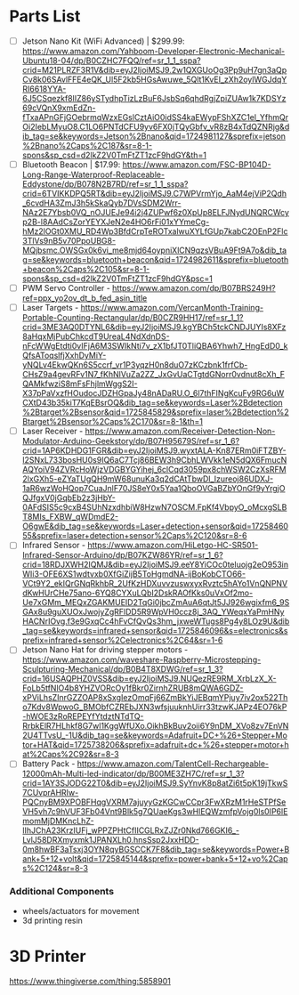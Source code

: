# Parts List 
- [ ] Jetson Nano Kit (WiFi Advanced) | $299.99: https://www.amazon.com/Yahboom-Developer-Electronic-Mechanical-Ubuntu18-04/dp/B0CZHC7FQQ/ref=sr_1_1_sspa?crid=M21PLRZF3R1V&dib=eyJ2IjoiMSJ9.2w1QXGUoOg3Pp9uH7gn3aQpCv8k06SAvlFFE4eQK_Ul5F2kb5HGsAwuwe_5Qlt1KvEI_zXh2oylWGJdqYRI6618YYA-6J5CSqezkf8lIZ86ySTydhpTizLzBuF6JsbSq6qhdRgjZpiZUAw1k7KDSYz69cVQnX9xmEdZn-fTxaAPnGFjGOebrmqWzxEGslCztAiO0idSS4kaEWypFShXZC1el_YfhmQrOi2IebLMyuO8.C1LO6PNTdCFU9yv6FX0jTQyGbfv_vR8zB4xTdQZNRjg&dib_tag=se&keywords=Jetson%2Bnano&qid=1724981127&sprefix=jetson%2Bnano%2Caps%2C187&sr=8-1-spons&sp_csd=d2lkZ2V0TmFtZT1zcF9hdGY&th=1
- [ ] Bluetooth Beacon | $17.99: https://www.amazon.com/FSC-BP104D-Long-Range-Waterproof-Replaceable-Eddystone/dp/B078N2B7RD/ref=sr_1_1_sspa?crid=6TVIKKDPQ5RT&dib=eyJ2IjoiMSJ9.C7WPVrmYjo_AaM4ejViP2Qdh_6cvdHA3ZmJ3h5kSkaQyb7DVsSDM2Wrr-NAz2E7Ybsb0VQ_nOJUEJe94i2j4ZUPwf6z0XpUp8ELFJNydUNQRCWcyp2B-l8AAdCsZorYEYXJeN2e4HO6rFi01xYYmeCg-hMz2lOGt0XMU_RD4Wp3BfdCrpTeROTxalwuXYLfGUp7kabC2OEnP2Flc3TlVs9nB5v70PpoUBG8-MQjbsmc.OWSGx0k6vi_me8mjd64oypniXlCN9qzsVBuA9Ft9A7o&dib_tag=se&keywords=bluetooth+beacon&qid=1724982611&sprefix=bluetooth+beacon%2Caps%2C105&sr=8-1-spons&sp_csd=d2lkZ2V0TmFtZT1zcF9hdGY&psc=1
- [ ] PWM Servo Controller - https://www.amazon.com/dp/B07BRS249H?ref=ppx_yo2ov_dt_b_fed_asin_title
- [ ] Laser Targets - https://www.amazon.com/VercanMonth-Training-Portable-Counting-Rectangular/dp/B0CZR9HH17/ref=sr_1_1?crid=3ME3AQ0DTYNL6&dib=eyJ2IjoiMSJ9.kgYBCh5tckCNDJUYIs8XFz8aHqxMjPubChkcdT9UreaL4NdXdnDS-nFcWWgEtdti0vIFjA6M3SWIkNti7v_zX1bfJT0TliQBA6Yhwh7_HngEdD0_kQfsAToqslfjXxhDyMiY-yNQLv4EkwQKn6S5ccrf_vr1P3yqzH0n8duO7zKCzbnk1frfCb-CHsZ9a4gevRFv1N7_fKhNlVuZa2ZZ_JxGvUaCTgtdGNorr0vdnut8cXh_FQAMkfwziS8mFsFhjlmWggS2I-X37pPaVxzfHOudocJDZHGpaJy48nADaRU.O_6l7thFINgKcuFy9RG6uWCXtD43b35kiT7KqEBsrOQ&dib_tag=se&keywords=Laser%2Bdetection%2Btarget%2Bsensor&qid=1725845829&sprefix=laser%2Bdetection%2Btarget%2Bsensor%2Caps%2C170&sr=8-1&th=1
- [ ] Laser Receiver - https://www.amazon.com/Receiver-Detection-Non-Modulator-Arduino-Geekstory/dp/B07H95679S/ref=sr_1_6?crid=1AP6KDHDG1FGR&dib=eyJ2IjoiMSJ9.wyxtALA-Kn87ERm0iFTZBY-l2SNxL733bosHU0s9IQ6aC7Tcj86BEW3h9CbhLWVkk1eN5dQX6FmucNAQYoiV94ZVRcHoWjzVDGBYGYihej_6clCqd3059px8chWSW2CzXsRFM2lxGXh5-eZYaTUgQH9mW68unuKa3q2dCAtTbwDl_Izureoj86UDXJ-1aR6wzWoHQop7CuaJnlF70JS8eY0x5Yaa1QboOVGaBZbYOnGf9yYrgjOQJfgxV0jGqbEb2z3jHbY-0AFdSIS5c9cxB4SUhNzxdhbiW8HzwN7OSCM.FpKf4VbpyO_oMcxgSLBT8MIs_FXBW_qWDmdE2-O6gwE&dib_tag=se&keywords=Laser+detection+sensor&qid=1725846055&sprefix=laser+detection+sensor%2Caps%2C120&sr=8-6
- [ ] Infrared Sensor - https://www.amazon.com/HiLetgo-HC-SR501-Infrared-Sensor-Arduino/dp/B07KZW86YR/ref=sr_1_6?crid=18RDJXWH2IQMJ&dib=eyJ2IjoiMSJ9.eeY8YiCOc0teluojg2eO953inWIi3-OFE6XS1wdtvxb0XfGiZijB5ToHgmdNA-ijBoKobCTO66-VCt9Y2_ekIQrGNqRkhbR_2UfKzHDXuvvzuswxyxRvztc5hAYo1VnQNPNVdKwHUrCHe75ano-6YQ8CYXuLQbI2DskRAOfKks0uVxOf2mo-Ue7xGMm_MEQxZGAKMUEID2TqGi0jbcZmAuA6qtJt5JJ926wgixfm6_9SGAx8u9guXUOxJwojyZgRFlDD5R9WpVH0ccz8j_3AQ_YWeqxYaPmHNyHACNrIOvg.f3e9GxqCc4hFvCfQvQs3hm_jxweWTugs8Pg4y8LOz9U&dib_tag=se&keywords=infrared+sensor&qid=1725846096&s=electronics&sprefix=infrared+sensor%2Celectronics%2C64&sr=1-6
- [ ] Jetson Nano Hat for driving stepper motors - https://www.amazon.com/waveshare-Raspberry-Microstepping-Sculpturing-Mechanical/dp/B0B4T8XDWG/ref=sr_1_3?crid=16USAQPHZ0VSS&dib=eyJ2IjoiMSJ9.NUQezRE9RM_XrbLzX_X-FoLb5tfNlO4b8YHZVORcOy1fBkr0ZirnhZRUB8mQWA6GDZ-xPViLhsZInrGZZOAP8xSxgIezOmqFj66ZmBkYiJEBqmYPjuy7iv2ox522Tho7Kdv8WpwoG_BMObfCZREbJXN3wfsjuuknhUirr33tzwKJAPz4EO76kP-hWOE3zRoREPEYfYtdztNTdTQ-RrbkElR7HLhkf8G7wl1KggWfUXo.OikhBkBuv2oii6Y9nDM_XVo8zv7EnVN2U4TTvsU_-1U&dib_tag=se&keywords=Adafruit+DC+%26+Stepper+Motor+HAT&qid=1725738206&sprefix=adafruit+dc+%26+stepper+motor+hat%2Caps%2C92&sr=8-3
- [ ] Battery Pack - https://www.amazon.com/TalentCell-Rechargeable-12000mAh-Multi-led-indicator/dp/B00ME3ZH7C/ref=sr_1_3?crid=1AY3SJODG22T0&dib=eyJ2IjoiMSJ9.SyYnvK8p8atZi6t5pK19jTkwS7CUvprAHRIw-PQCnyBM9XPOBFHqgVXRM7ajuyyGzKGCwCCpr3FwXRzM1rHeSTPfSeVH5vh7c9hVUF3Fb04Vnt9Blk5g7QUaeKgs3wHlEQWzmfpVojg0ls0IP6lEmomMjDMKncLhZ-lIhJChA23KrzIUFj_wPPZPHtCfIICGLRxZJZr0Nkd766GKI6_-LvlJ58DRXmyxmk1JPANXLh0.hnsSsp2JxxHDD-0m8hwBF3aTsxj3OYN8qyBGSCCK7F8&dib_tag=se&keywords=Power+Bank+5+12+volt&qid=1725845144&sprefix=power+bank+5+12+vo%2Caps%2C124&sr=8-3

### Additional Components 
- wheels/actuators for movement
- 3d printing resin 

# 3D Printer 
https://www.thingiverse.com/thing:5858901